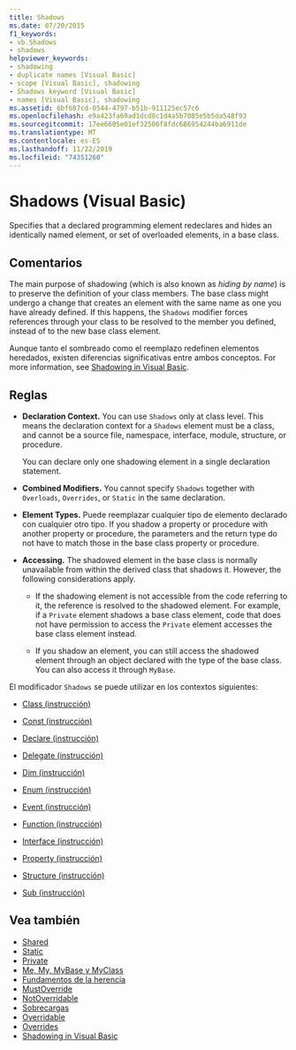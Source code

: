 ```yaml
---
title: Shadows
ms.date: 07/20/2015
f1_keywords:
- vb.Shadows
- shadows
helpviewer_keywords:
- shadowing
- duplicate names [Visual Basic]
- scope [Visual Basic], shadowing
- Shadows keyword [Visual Basic]
- names [Visual Basic], shadowing
ms.assetid: 6bf687cd-0544-4797-b51b-911125ec57c6
ms.openlocfilehash: e9a423fa69ad1dcd8c1d4a5b7085e5b5da548f93
ms.sourcegitcommit: 17ee6605e01ef32506f8fdc686954244ba6911de
ms.translationtype: MT
ms.contentlocale: es-ES
ms.lasthandoff: 11/22/2019
ms.locfileid: "74351260"
---
```

# <a name="shadows-visual-basic"></a>Shadows (Visual Basic)

Specifies that a declared programming element redeclares and hides an identically named element, or set of overloaded elements, in a base class.

## <a name="remarks"></a>Comentarios

The main purpose of shadowing (which is also known as *hiding by name*) is to preserve the definition of your class members. The base class might undergo a change that creates an element with the same name as one you have already defined. If this happens, the `Shadows` modifier forces references through your class to be resolved to the member you defined, instead of to the new base class element.

Aunque tanto el sombreado como el reemplazo redefinen elementos heredados, existen diferencias significativas entre ambos conceptos. For more information, see [Shadowing in Visual Basic](../../../visual-basic/programming-guide/language-features/declared-elements/shadowing.md).

## <a name="rules"></a>Reglas

- **Declaration Context.** You can use `Shadows` only at class level. This means the declaration context for a `Shadows` element must be a class, and cannot be a source file, namespace, interface, module, structure, or procedure.

  You can declare only one shadowing element in a single declaration statement.

- **Combined Modifiers.** You cannot specify `Shadows` together with `Overloads`, `Overrides`, or `Static` in the same declaration.

- **Element Types.** Puede reemplazar cualquier tipo de elemento declarado con cualquier otro tipo. If you shadow a property or procedure with another property or procedure, the parameters and the return type do not have to match those in the base class property or procedure.

- **Accessing.** The shadowed element in the base class is normally unavailable from within the derived class that shadows it. However, the following considerations apply.

  - If the shadowing element is not accessible from the code referring to it, the reference is resolved to the shadowed element. For example, if a `Private` element shadows a base class element, code that does not have permission to access the `Private` element accesses the base class element instead.

  - If you shadow an element, you can still access the shadowed element through an object declared with the type of the base class. You can also access it through `MyBase`.

El modificador `Shadows` se puede utilizar en los contextos siguientes:

- [Class (instrucción)](../../../visual-basic/language-reference/statements/class-statement.md)

- [Const (instrucción)](../../../visual-basic/language-reference/statements/const-statement.md)

- [Declare (instrucción)](../../../visual-basic/language-reference/statements/declare-statement.md)

- [Delegate (instrucción)](../../../visual-basic/language-reference/statements/delegate-statement.md)

- [Dim (instrucción)](../../../visual-basic/language-reference/statements/dim-statement.md)

- [Enum (instrucción)](../../../visual-basic/language-reference/statements/enum-statement.md)

- [Event (instrucción)](../../../visual-basic/language-reference/statements/event-statement.md)

- [Function (instrucción)](../../../visual-basic/language-reference/statements/function-statement.md)

- [Interface (instrucción)](../../../visual-basic/language-reference/statements/interface-statement.md)

- [Property (instrucción)](../../../visual-basic/language-reference/statements/property-statement.md)

- [Structure (instrucción)](../../../visual-basic/language-reference/statements/structure-statement.md)

- [Sub (instrucción)](../../../visual-basic/language-reference/statements/sub-statement.md)

## <a name="see-also"></a>Vea también

- [Shared](../../../visual-basic/language-reference/modifiers/shared.md)
- [Static](../../../visual-basic/language-reference/modifiers/static.md)
- [Private](../../../visual-basic/language-reference/modifiers/private.md)
- [Me, My, MyBase y MyClass](../../../visual-basic/programming-guide/program-structure/me-my-mybase-and-myclass.md)
- [Fundamentos de la herencia](../../../visual-basic/programming-guide/language-features/objects-and-classes/inheritance-basics.md)
- [MustOverride](../../../visual-basic/language-reference/modifiers/mustoverride.md)
- [NotOverridable](../../../visual-basic/language-reference/modifiers/notoverridable.md)
- [Sobrecargas](../../../visual-basic/language-reference/modifiers/overloads.md)
- [Overridable](../../../visual-basic/language-reference/modifiers/overridable.md)
- [Overrides](../../../visual-basic/language-reference/modifiers/overrides.md)
- [Shadowing in Visual Basic](../../../visual-basic/programming-guide/language-features/declared-elements/shadowing.md)
